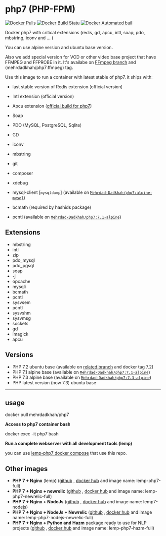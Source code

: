 # php7 (PHP-FPM)

[![Docker Pulls](https://img.shields.io/docker/pulls/mehrdadkhah/php7.svg?maxAge=2592000?style=flat-square)](https://hub.docker.com/r/mehrdadkhah/php7/) [![Docker Build Statu](https://img.shields.io/docker/build/mehrdadkhah/php7.svg?style=flat-square)](https://hub.docker.com/r/mehrdadkhah/php7/) [![Docker Automated buil](https://img.shields.io/docker/automated/mehrdadkhah/php7.svg?style=flat-square)](https://hub.docker.com/r/mehrdadkhah/php7/)

Docker php7 with critical extensions (redis, gd, apcu, intl, soap, pdo, mbstring, iconv and ... )

You can use alpine version and ubuntu base version.

Also we add special version for VOD or other video base project that have FFMPEG and FFPROBE in it. It's availabe on [FFmpeg branch](https://github.com/Mehrdad-Dadkhah/php7/tree/FFmpeg) and (mehrdadkhah/php7:ffmpeg) tag.

Use this image to run a container with latest stable of php7. it ships with:

- last stable version of Redis extension (official version)

- Intl extension (official version)

- Apcu extension ([official build for php7](https://pecl.php.net/package/APCu))

- Soap

- PDO (MySQL, PostgreSQL, Sqlite)

- GD

- iconv

- mbstring

- git

- composer

- xdebug
- mysql-client [`mysqldump`] (available on [`Mehrdad-Dadkhah/php7:alpine-mysql`](https://github.com/Mehrdad-Dadkhah/php7/blob/master/alpine/mysql/Dockerfile))
- bcmath (required by hashids package)
- pcntl (available on [`Mehrdad-Dadkhah/php7:7.1-alpine`](https://github.com/Mehrdad-Dadkhah/php7/blob/master/7.1/alpine/Dockerfile))

## Extensions

- mbstring
- intl
- zip
- pdo_mysql
- pdo_pgsql
- soap
- -j
- opcache
- mysqli
- bcmath
- pcntl
- sysvsem
- pcntl
- sysvshm
- sysvmsg
- sockets
- gd
- imagick
- apcu

## Versions

- PHP 7.2 ubuntu base (available on [related branch](https://github.com/Mehrdad-Dadkhah/php7/tree/PHP7.2) and docker tag 7.2)
- PHP 7.1 alpine base (available on [`Mehrdad-Dadkhah/php7:7.1-alpine`](https://github.com/Mehrdad-Dadkhah/php7/tree/alpine/7.1/alpine))
- PHP 7.3 alpine base (available on [`Mehrdad-Dadkhah/php7:7.3-alpine`](https://github.com/Mehrdad-Dadkhah/php7/tree/alpine/7.3/alpine))
- PHP latest version (now 7.3) ubuntu base

---

## usage

docker pull mehrdadkhah/php7

**Access to php7 container bash**

docker exec -it php7 bash

**Run a complete webserver with all development tools (lemp)**

you can use [lemp-php7 docker compose](https://github.com/Mehrdad-Dadkhah/lemp-php7) that use this repo.

## Other images

- **PHP 7 + Nginx** (lemp) ([github](https://github.com/Mehrdad-Dadkhah/lemp-php7-full) , [docker hub](https://hub.docker.com/r/mehrdadkhah/lemp-php7-full) and image name: lemp-php7-full)
- **PHP 7 + Nginx + newrelic** ([github](https://github.com/Mehrdad-Dadkhah/lemp-php7-newrelic-full) , [docker hub](https://hub.docker.com/r/mehrdadkhah/lemp-php7-newrelic-full) and image name: lemp-php7-newrelic-full)
- **PHP 7 + Nginx + NodeJs** ([github](https://github.com/Mehrdad-Dadkhah/lemp-php7-newrelic-full) , [docker hub](https://hub.docker.com/r/mehrdadkhah/lemp7-nodejs) and image name: lemp7-nodejs)
- **PHP 7 + Nginx + NodeJs + Newrelic** ([github](https://github.com/Mehrdad-Dadkhah/lemp-php7-nodejs-newrelic-full) , [docker hub](https://hub.docker.com/r/mehrdadkhah/lemp-php7-nodejs-newrelic-full) and image name: lemp-php7-nodejs-newrelic-full)
- **PHP 7 + Nginx + Python and Hazm** package ready to use for NLP projects ([github](https://github.com/Mehrdad-Dadkhah/lemp-php7-hazm-full) , [docker hub](https://hub.docker.com/r/mehrdadkhah/lemp-php7-hazm-full) and image name: lemp-php7-hazm-full)
